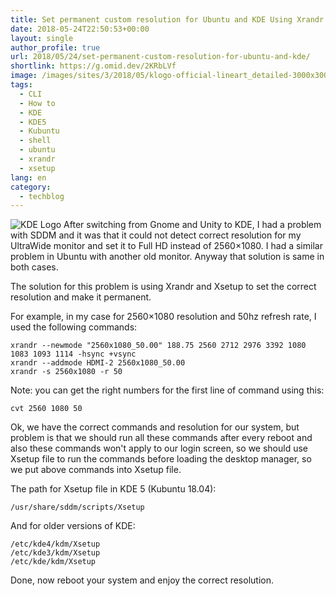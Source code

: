 ```yaml
---
title: Set permanent custom resolution for Ubuntu and KDE Using Xrandr and Xsetup
date: 2018-05-24T22:50:53+00:00
layout: single
author_profile: true
url: 2018/05/24/set-permanent-custom-resolution-for-ubuntu-and-kde/
shortlink: https://g.omid.dev/2KRbLVf
image: /images/sites/3/2018/05/klogo-official-lineart_detailed-3000x3000.png
tags:
  - CLI
  - How to
  - KDE
  - KDE5
  - Kubuntu
  - shell
  - ubuntu
  - xrandr
  - xsetup
lang: en
category: 
  - techblog
---
```

![KDE Logo](/images/2018/05/KDE_Logo_Official_Lineart_Detailed.svg_-150x150.png) After switching from Gnome and Unity to KDE, I had a problem with SDDM and it was that it could not detect correct resolution for my UltraWide monitor and set it to Full HD instead of 2560×1080. I had a similar problem in Ubuntu with another old monitor. Anyway that solution is same in both cases.

The solution for this problem is using Xrandr and Xsetup to set the correct resolution and make it permanent.

For example, in my case for 2560×1080 resolution and 50hz refresh rate, I used the following commands:

```shell
xrandr --newmode "2560x1080_50.00" 188.75 2560 2712 2976 3392 1080 1083 1093 1114 -hsync +vsync
xrandr --addmode HDMI-2 2560x1080_50.00
xrandr -s 2560x1080 -r 50
```

Note: you can get the right numbers for the first line of command using this:

`cvt 2560 1080 50`

Ok, we have the correct commands and resolution for our system, but problem is that we should run all these commands after every reboot and also these commands won't apply to our login screen, so we should use Xsetup file to run the commands before loading the desktop manager, so we put above commands into Xsetup file.

The path for Xsetup file in KDE 5 (Kubuntu 18.04):

`/usr/share/sddm/scripts/Xsetup`

And for older versions of KDE:

```shell
/etc/kde4/kdm/Xsetup
/etc/kde3/kdm/Xsetup
/etc/kde/kdm/Xsetup
```

Done, now reboot your system and enjoy the correct resolution.
